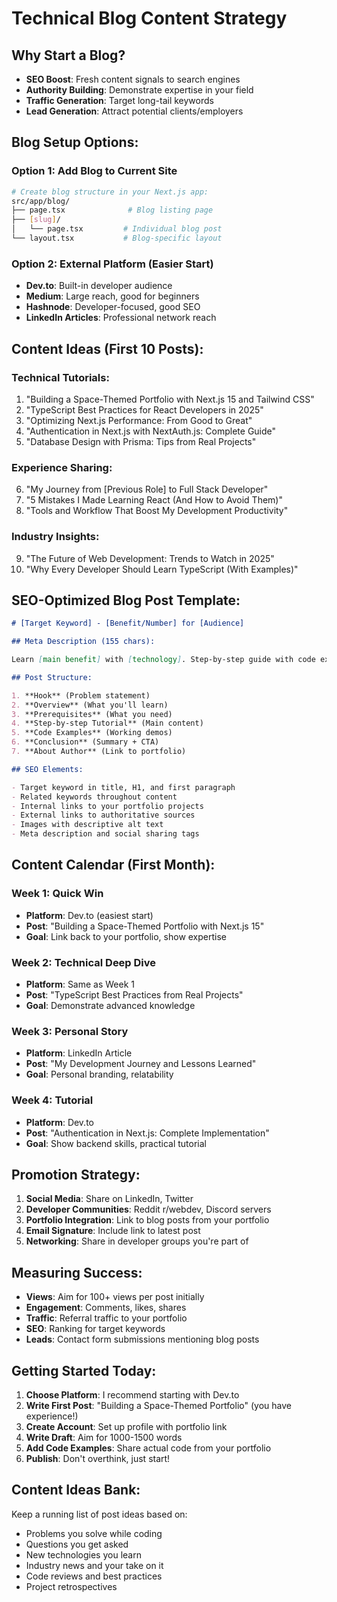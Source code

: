# Technical Blog Content Strategy

## Why Start a Blog?

- **SEO Boost**: Fresh content signals to search engines
- **Authority Building**: Demonstrate expertise in your field
- **Traffic Generation**: Target long-tail keywords
- **Lead Generation**: Attract potential clients/employers

## Blog Setup Options:

### Option 1: Add Blog to Current Site

```bash
# Create blog structure in your Next.js app:
src/app/blog/
├── page.tsx              # Blog listing page
├── [slug]/
│   └── page.tsx         # Individual blog post
└── layout.tsx           # Blog-specific layout
```

### Option 2: External Platform (Easier Start)

- **Dev.to**: Built-in developer audience
- **Medium**: Large reach, good for beginners
- **Hashnode**: Developer-focused, good SEO
- **LinkedIn Articles**: Professional network reach

## Content Ideas (First 10 Posts):

### Technical Tutorials:

1. "Building a Space-Themed Portfolio with Next.js 15 and Tailwind CSS"
2. "TypeScript Best Practices for React Developers in 2025"
3. "Optimizing Next.js Performance: From Good to Great"
4. "Authentication in Next.js with NextAuth.js: Complete Guide"
5. "Database Design with Prisma: Tips from Real Projects"

### Experience Sharing:

6. "My Journey from [Previous Role] to Full Stack Developer"
7. "5 Mistakes I Made Learning React (And How to Avoid Them)"
8. "Tools and Workflow That Boost My Development Productivity"

### Industry Insights:

9. "The Future of Web Development: Trends to Watch in 2025"
10. "Why Every Developer Should Learn TypeScript (With Examples)"

## SEO-Optimized Blog Post Template:

```markdown
# [Target Keyword] - [Benefit/Number] for [Audience]

## Meta Description (155 chars):

Learn [main benefit] with [technology]. Step-by-step guide with code examples for [audience]. [Call to action].

## Post Structure:

1. **Hook** (Problem statement)
2. **Overview** (What you'll learn)
3. **Prerequisites** (What you need)
4. **Step-by-step Tutorial** (Main content)
5. **Code Examples** (Working demos)
6. **Conclusion** (Summary + CTA)
7. **About Author** (Link to portfolio)

## SEO Elements:

- Target keyword in title, H1, and first paragraph
- Related keywords throughout content
- Internal links to your portfolio projects
- External links to authoritative sources
- Images with descriptive alt text
- Meta description and social sharing tags
```

## Content Calendar (First Month):

### Week 1: Quick Win

- **Platform**: Dev.to (easiest start)
- **Post**: "Building a Space-Themed Portfolio with Next.js 15"
- **Goal**: Link back to your portfolio, show expertise

### Week 2: Technical Deep Dive

- **Platform**: Same as Week 1
- **Post**: "TypeScript Best Practices from Real Projects"
- **Goal**: Demonstrate advanced knowledge

### Week 3: Personal Story

- **Platform**: LinkedIn Article
- **Post**: "My Development Journey and Lessons Learned"
- **Goal**: Personal branding, relatability

### Week 4: Tutorial

- **Platform**: Dev.to
- **Post**: "Authentication in Next.js: Complete Implementation"
- **Goal**: Show backend skills, practical tutorial

## Promotion Strategy:

1. **Social Media**: Share on LinkedIn, Twitter
2. **Developer Communities**: Reddit r/webdev, Discord servers
3. **Portfolio Integration**: Link to blog posts from your portfolio
4. **Email Signature**: Include link to latest post
5. **Networking**: Share in developer groups you're part of

## Measuring Success:

- **Views**: Aim for 100+ views per post initially
- **Engagement**: Comments, likes, shares
- **Traffic**: Referral traffic to your portfolio
- **SEO**: Ranking for target keywords
- **Leads**: Contact form submissions mentioning blog posts

## Getting Started Today:

1. **Choose Platform**: I recommend starting with Dev.to
2. **Write First Post**: "Building a Space-Themed Portfolio" (you have experience!)
3. **Create Account**: Set up profile with portfolio link
4. **Write Draft**: Aim for 1000-1500 words
5. **Add Code Examples**: Share actual code from your portfolio
6. **Publish**: Don't overthink, just start!

## Content Ideas Bank:

Keep a running list of post ideas based on:

- Problems you solve while coding
- Questions you get asked
- New technologies you learn
- Industry news and your take on it
- Code reviews and best practices
- Project retrospectives

